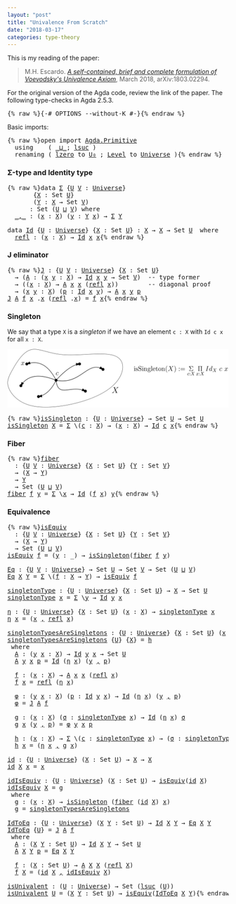 ```yaml
---
layout: "post"
title: "Univalence From Scratch"
date: "2018-03-17"
categories: type-theory
---
```


This is my reading of the paper:

> M.H. Escardo. [*A self-contained, brief and complete formulation of Voevodsky's
Univalence Axiom*](https://arxiv.org/abs/1803.02294), March 2018, arXiv:1803.02294.

For the original version of the Agda code, review the link of the paper.
The following type-checks in Agda 2.5.3.

<pre class="Agda">{% raw %}<a id="430" class="Symbol">{-#</a> <a id="434" class="Keyword">OPTIONS</a> <a id="442" class="Option">--without-K</a> <a id="454" class="Symbol">#-}</a>{% endraw %}</pre>

Basic imports:

<pre class="Agda">{% raw %}<a id="499" class="Keyword">open</a> <a id="504" class="Keyword">import</a> <a id="511" href="Agda.Primitive.html" class="Module">Agda.Primitive</a>
  <a id="528" class="Keyword">using</a>    <a id="537" class="Symbol">(</a> <a id="539" href="Agda.Primitive.html#_%E2%8A%94_" class="Primitive Operator">_⊔_</a><a id="542" class="Symbol">;</a> <a id="544" href="Agda.Primitive.html#lsuc" class="Primitive">lsuc</a> <a id="549" class="Symbol">)</a>
  <a id="553" class="Keyword">renaming</a> <a id="562" class="Symbol">(</a> <a id="564" href="Agda.Primitive.html#lzero" class="Primitive">lzero</a> <a id="570" class="Symbol">to</a> <a id="573" href="Agda.Primitive.html#lzero" class="Primitive">U₀</a> <a id="576" class="Symbol">;</a> <a id="578" href="Agda.Primitive.html#Level" class="Postulate">Level</a> <a id="584" class="Symbol">to</a> <a id="587" href="Agda.Primitive.html#Level" class="Postulate">Universe</a> <a id="596" class="Symbol">)</a>{% endraw %}</pre>

### Σ-type and Identity type

<pre class="Agda">{% raw %}<a id="653" class="Keyword">data</a> <a id="Σ" href="{% endraw %}{% link _posts/2018-03-17-univalence-from-scratch.md %}{% raw %}#%CE%A3" class="Datatype">Σ</a> <a id="660" class="Symbol">{</a><a id="661" href="{% endraw %}{% link _posts/2018-03-17-univalence-from-scratch.md %}{% raw %}#661" class="Bound">U</a> <a id="663" href="{% endraw %}{% link _posts/2018-03-17-univalence-from-scratch.md %}{% raw %}#663" class="Bound">V</a> <a id="665" class="Symbol">:</a> <a id="667" href="Agda.Primitive.html#Universe" class="Postulate">Universe</a><a id="675" class="Symbol">}</a>
       <a id="684" class="Symbol">{</a><a id="685" href="{% endraw %}{% link _posts/2018-03-17-univalence-from-scratch.md %}{% raw %}#685" class="Bound">X</a> <a id="687" class="Symbol">:</a> <a id="689" class="PrimitiveType">Set</a> <a id="693" href="{% endraw %}{% link _posts/2018-03-17-univalence-from-scratch.md %}{% raw %}#661" class="Bound">U</a><a id="694" class="Symbol">}</a>
       <a id="703" class="Symbol">(</a><a id="704" href="{% endraw %}{% link _posts/2018-03-17-univalence-from-scratch.md %}{% raw %}#704" class="Bound">Y</a> <a id="706" class="Symbol">:</a> <a id="708" href="{% endraw %}{% link _posts/2018-03-17-univalence-from-scratch.md %}{% raw %}#685" class="Bound">X</a> <a id="710" class="Symbol">→</a> <a id="712" class="PrimitiveType">Set</a> <a id="716" href="{% endraw %}{% link _posts/2018-03-17-univalence-from-scratch.md %}{% raw %}#663" class="Bound">V</a><a id="717" class="Symbol">)</a>
      <a id="725" class="Symbol">:</a> <a id="727" class="PrimitiveType">Set</a> <a id="731" class="Symbol">(</a><a id="732" href="{% endraw %}{% link _posts/2018-03-17-univalence-from-scratch.md %}{% raw %}#661" class="Bound">U</a> <a id="734" href="Agda.Primitive.html#_%E2%8A%94_" class="Primitive Operator">⊔</a> <a id="736" href="{% endraw %}{% link _posts/2018-03-17-univalence-from-scratch.md %}{% raw %}#663" class="Bound">V</a><a id="737" class="Symbol">)</a> <a id="739" class="Keyword">where</a>
  <a id="Σ._,_" href="{% endraw %}{% link _posts/2018-03-17-univalence-from-scratch.md %}{% raw %}#%CE%A3._%2C_" class="InductiveConstructor Operator">_,_</a> <a id="751" class="Symbol">:</a> <a id="753" class="Symbol">(</a><a id="754" href="{% endraw %}{% link _posts/2018-03-17-univalence-from-scratch.md %}{% raw %}#754" class="Bound">x</a> <a id="756" class="Symbol">:</a> <a id="758" href="{% endraw %}{% link _posts/2018-03-17-univalence-from-scratch.md %}{% raw %}#685" class="Bound">X</a><a id="759" class="Symbol">)</a> <a id="761" class="Symbol">(</a><a id="762" href="{% endraw %}{% link _posts/2018-03-17-univalence-from-scratch.md %}{% raw %}#762" class="Bound">y</a> <a id="764" class="Symbol">:</a> <a id="766" href="{% endraw %}{% link _posts/2018-03-17-univalence-from-scratch.md %}{% raw %}#704" class="Bound">Y</a> <a id="768" href="{% endraw %}{% link _posts/2018-03-17-univalence-from-scratch.md %}{% raw %}#754" class="Bound">x</a><a id="769" class="Symbol">)</a> <a id="771" class="Symbol">→</a> <a id="773" href="{% endraw %}{% link _posts/2018-03-17-univalence-from-scratch.md %}{% raw %}#%CE%A3" class="Datatype">Σ</a> <a id="775" href="{% endraw %}{% link _posts/2018-03-17-univalence-from-scratch.md %}{% raw %}#704" class="Bound">Y</a>

<a id="778" class="Keyword">data</a> <a id="Id" href="{% endraw %}{% link _posts/2018-03-17-univalence-from-scratch.md %}{% raw %}#Id" class="Datatype">Id</a> <a id="786" class="Symbol">{</a><a id="787" href="{% endraw %}{% link _posts/2018-03-17-univalence-from-scratch.md %}{% raw %}#787" class="Bound">U</a> <a id="789" class="Symbol">:</a> <a id="791" href="Agda.Primitive.html#Universe" class="Postulate">Universe</a><a id="799" class="Symbol">}</a> <a id="801" class="Symbol">{</a><a id="802" href="{% endraw %}{% link _posts/2018-03-17-univalence-from-scratch.md %}{% raw %}#802" class="Bound">X</a> <a id="804" class="Symbol">:</a> <a id="806" class="PrimitiveType">Set</a> <a id="810" href="{% endraw %}{% link _posts/2018-03-17-univalence-from-scratch.md %}{% raw %}#787" class="Bound">U</a><a id="811" class="Symbol">}</a> <a id="813" class="Symbol">:</a> <a id="815" href="{% endraw %}{% link _posts/2018-03-17-univalence-from-scratch.md %}{% raw %}#802" class="Bound">X</a> <a id="817" class="Symbol">→</a> <a id="819" href="{% endraw %}{% link _posts/2018-03-17-univalence-from-scratch.md %}{% raw %}#802" class="Bound">X</a> <a id="821" class="Symbol">→</a> <a id="823" class="PrimitiveType">Set</a> <a id="827" href="{% endraw %}{% link _posts/2018-03-17-univalence-from-scratch.md %}{% raw %}#787" class="Bound">U</a>  <a id="830" class="Keyword">where</a>
  <a id="Id.refl" href="{% endraw %}{% link _posts/2018-03-17-univalence-from-scratch.md %}{% raw %}#Id.refl" class="InductiveConstructor">refl</a> <a id="843" class="Symbol">:</a> <a id="845" class="Symbol">(</a><a id="846" href="{% endraw %}{% link _posts/2018-03-17-univalence-from-scratch.md %}{% raw %}#846" class="Bound">x</a> <a id="848" class="Symbol">:</a> <a id="850" href="{% endraw %}{% link _posts/2018-03-17-univalence-from-scratch.md %}{% raw %}#802" class="Bound">X</a><a id="851" class="Symbol">)</a> <a id="853" class="Symbol">→</a> <a id="855" href="{% endraw %}{% link _posts/2018-03-17-univalence-from-scratch.md %}{% raw %}#Id" class="Datatype">Id</a> <a id="858" href="{% endraw %}{% link _posts/2018-03-17-univalence-from-scratch.md %}{% raw %}#846" class="Bound">x</a> <a id="860" href="{% endraw %}{% link _posts/2018-03-17-univalence-from-scratch.md %}{% raw %}#846" class="Bound">x</a>{% endraw %}</pre>

### J eliminator

<pre class="Agda">{% raw %}<a id="J" href="{% endraw %}{% link _posts/2018-03-17-univalence-from-scratch.md %}{% raw %}#J" class="Function">J</a> <a id="907" class="Symbol">:</a> <a id="909" class="Symbol">{</a><a id="910" href="{% endraw %}{% link _posts/2018-03-17-univalence-from-scratch.md %}{% raw %}#910" class="Bound">U</a> <a id="912" href="{% endraw %}{% link _posts/2018-03-17-univalence-from-scratch.md %}{% raw %}#912" class="Bound">V</a> <a id="914" class="Symbol">:</a> <a id="916" href="Agda.Primitive.html#Universe" class="Postulate">Universe</a><a id="924" class="Symbol">}</a> <a id="926" class="Symbol">{</a><a id="927" href="{% endraw %}{% link _posts/2018-03-17-univalence-from-scratch.md %}{% raw %}#927" class="Bound">X</a> <a id="929" class="Symbol">:</a> <a id="931" class="PrimitiveType">Set</a> <a id="935" href="{% endraw %}{% link _posts/2018-03-17-univalence-from-scratch.md %}{% raw %}#910" class="Bound">U</a><a id="936" class="Symbol">}</a>
  <a id="940" class="Symbol">→</a> <a id="942" class="Symbol">(</a><a id="943" href="{% endraw %}{% link _posts/2018-03-17-univalence-from-scratch.md %}{% raw %}#943" class="Bound">A</a> <a id="945" class="Symbol">:</a> <a id="947" class="Symbol">(</a><a id="948" href="{% endraw %}{% link _posts/2018-03-17-univalence-from-scratch.md %}{% raw %}#948" class="Bound">x</a> <a id="950" href="{% endraw %}{% link _posts/2018-03-17-univalence-from-scratch.md %}{% raw %}#950" class="Bound">y</a> <a id="952" class="Symbol">:</a> <a id="954" href="{% endraw %}{% link _posts/2018-03-17-univalence-from-scratch.md %}{% raw %}#927" class="Bound">X</a><a id="955" class="Symbol">)</a> <a id="957" class="Symbol">→</a> <a id="959" href="{% endraw %}{% link _posts/2018-03-17-univalence-from-scratch.md %}{% raw %}#Id" class="Datatype">Id</a> <a id="962" href="{% endraw %}{% link _posts/2018-03-17-univalence-from-scratch.md %}{% raw %}#948" class="Bound">x</a> <a id="964" href="{% endraw %}{% link _posts/2018-03-17-univalence-from-scratch.md %}{% raw %}#950" class="Bound">y</a> <a id="966" class="Symbol">→</a> <a id="968" class="PrimitiveType">Set</a> <a id="972" href="{% endraw %}{% link _posts/2018-03-17-univalence-from-scratch.md %}{% raw %}#912" class="Bound">V</a><a id="973" class="Symbol">)</a>  <a id="976" class="Comment">-- type former</a>
  <a id="993" class="Symbol">→</a> <a id="995" class="Symbol">((</a><a id="997" href="{% endraw %}{% link _posts/2018-03-17-univalence-from-scratch.md %}{% raw %}#997" class="Bound">x</a> <a id="999" class="Symbol">:</a> <a id="1001" href="{% endraw %}{% link _posts/2018-03-17-univalence-from-scratch.md %}{% raw %}#927" class="Bound">X</a><a id="1002" class="Symbol">)</a> <a id="1004" class="Symbol">→</a> <a id="1006" href="{% endraw %}{% link _posts/2018-03-17-univalence-from-scratch.md %}{% raw %}#943" class="Bound">A</a> <a id="1008" href="{% endraw %}{% link _posts/2018-03-17-univalence-from-scratch.md %}{% raw %}#997" class="Bound">x</a> <a id="1010" href="{% endraw %}{% link _posts/2018-03-17-univalence-from-scratch.md %}{% raw %}#997" class="Bound">x</a> <a id="1012" class="Symbol">(</a><a id="1013" href="{% endraw %}{% link _posts/2018-03-17-univalence-from-scratch.md %}{% raw %}#Id.refl" class="InductiveConstructor">refl</a> <a id="1018" href="{% endraw %}{% link _posts/2018-03-17-univalence-from-scratch.md %}{% raw %}#997" class="Bound">x</a><a id="1019" class="Symbol">))</a>        <a id="1029" class="Comment">-- diagonal proof</a>
  <a id="1049" class="Symbol">→</a> <a id="1051" class="Symbol">(</a><a id="1052" href="{% endraw %}{% link _posts/2018-03-17-univalence-from-scratch.md %}{% raw %}#1052" class="Bound">x</a> <a id="1054" href="{% endraw %}{% link _posts/2018-03-17-univalence-from-scratch.md %}{% raw %}#1054" class="Bound">y</a> <a id="1056" class="Symbol">:</a> <a id="1058" href="{% endraw %}{% link _posts/2018-03-17-univalence-from-scratch.md %}{% raw %}#927" class="Bound">X</a><a id="1059" class="Symbol">)</a> <a id="1061" class="Symbol">(</a><a id="1062" href="{% endraw %}{% link _posts/2018-03-17-univalence-from-scratch.md %}{% raw %}#1062" class="Bound">p</a> <a id="1064" class="Symbol">:</a> <a id="1066" href="{% endraw %}{% link _posts/2018-03-17-univalence-from-scratch.md %}{% raw %}#Id" class="Datatype">Id</a> <a id="1069" href="{% endraw %}{% link _posts/2018-03-17-univalence-from-scratch.md %}{% raw %}#1052" class="Bound">x</a> <a id="1071" href="{% endraw %}{% link _posts/2018-03-17-univalence-from-scratch.md %}{% raw %}#1054" class="Bound">y</a><a id="1072" class="Symbol">)</a> <a id="1074" class="Symbol">→</a> <a id="1076" href="{% endraw %}{% link _posts/2018-03-17-univalence-from-scratch.md %}{% raw %}#943" class="Bound">A</a> <a id="1078" href="{% endraw %}{% link _posts/2018-03-17-univalence-from-scratch.md %}{% raw %}#1052" class="Bound">x</a> <a id="1080" href="{% endraw %}{% link _posts/2018-03-17-univalence-from-scratch.md %}{% raw %}#1054" class="Bound">y</a> <a id="1082" href="{% endraw %}{% link _posts/2018-03-17-univalence-from-scratch.md %}{% raw %}#1062" class="Bound">p</a>
<a id="1084" href="{% endraw %}{% link _posts/2018-03-17-univalence-from-scratch.md %}{% raw %}#J" class="Function">J</a> <a id="1086" href="{% endraw %}{% link _posts/2018-03-17-univalence-from-scratch.md %}{% raw %}#1086" class="Bound">A</a> <a id="1088" href="{% endraw %}{% link _posts/2018-03-17-univalence-from-scratch.md %}{% raw %}#1088" class="Bound">f</a> <a id="1090" href="{% endraw %}{% link _posts/2018-03-17-univalence-from-scratch.md %}{% raw %}#1090" class="Bound">x</a> <a id="1092" class="DottedPattern Symbol">.</a><a id="1093" href="{% endraw %}{% link _posts/2018-03-17-univalence-from-scratch.md %}{% raw %}#1090" class="DottedPattern Bound">x</a> <a id="1095" class="Symbol">(</a><a id="1096" href="{% endraw %}{% link _posts/2018-03-17-univalence-from-scratch.md %}{% raw %}#Id.refl" class="InductiveConstructor">refl</a> <a id="1101" class="DottedPattern Symbol">.</a><a id="1102" href="{% endraw %}{% link _posts/2018-03-17-univalence-from-scratch.md %}{% raw %}#1090" class="DottedPattern Bound">x</a><a id="1103" class="Symbol">)</a> <a id="1105" class="Symbol">=</a> <a id="1107" href="{% endraw %}{% link _posts/2018-03-17-univalence-from-scratch.md %}{% raw %}#1088" class="Bound">f</a> <a id="1109" href="{% endraw %}{% link _posts/2018-03-17-univalence-from-scratch.md %}{% raw %}#1090" class="Bound">x</a>{% endraw %}</pre>

### Singleton

We say that a type `X` is a *singleton* if we have
an element `c : X` with `Id c x` for all `x : X`.

![path](/assets/images/issinglenton.png)

<pre class="Agda">{% raw %}<a id="isSingleton" href="{% endraw %}{% link _posts/2018-03-17-univalence-from-scratch.md %}{% raw %}#isSingleton" class="Function">isSingleton</a> <a id="1307" class="Symbol">:</a> <a id="1309" class="Symbol">{</a><a id="1310" href="{% endraw %}{% link _posts/2018-03-17-univalence-from-scratch.md %}{% raw %}#1310" class="Bound">U</a> <a id="1312" class="Symbol">:</a> <a id="1314" href="Agda.Primitive.html#Universe" class="Postulate">Universe</a><a id="1322" class="Symbol">}</a> <a id="1324" class="Symbol">→</a> <a id="1326" class="PrimitiveType">Set</a> <a id="1330" href="{% endraw %}{% link _posts/2018-03-17-univalence-from-scratch.md %}{% raw %}#1310" class="Bound">U</a> <a id="1332" class="Symbol">→</a> <a id="1334" class="PrimitiveType">Set</a> <a id="1338" href="{% endraw %}{% link _posts/2018-03-17-univalence-from-scratch.md %}{% raw %}#1310" class="Bound">U</a>
<a id="1340" href="{% endraw %}{% link _posts/2018-03-17-univalence-from-scratch.md %}{% raw %}#isSingleton" class="Function">isSingleton</a> <a id="1352" href="{% endraw %}{% link _posts/2018-03-17-univalence-from-scratch.md %}{% raw %}#1352" class="Bound">X</a> <a id="1354" class="Symbol">=</a> <a id="1356" href="{% endraw %}{% link _posts/2018-03-17-univalence-from-scratch.md %}{% raw %}#%CE%A3" class="Datatype">Σ</a> <a id="1358" class="Symbol">\(</a><a id="1360" href="{% endraw %}{% link _posts/2018-03-17-univalence-from-scratch.md %}{% raw %}#1360" class="Bound">c</a> <a id="1362" class="Symbol">:</a> <a id="1364" href="{% endraw %}{% link _posts/2018-03-17-univalence-from-scratch.md %}{% raw %}#1352" class="Bound">X</a><a id="1365" class="Symbol">)</a> <a id="1367" class="Symbol">→</a> <a id="1369" class="Symbol">(</a><a id="1370" href="{% endraw %}{% link _posts/2018-03-17-univalence-from-scratch.md %}{% raw %}#1370" class="Bound">x</a> <a id="1372" class="Symbol">:</a> <a id="1374" href="{% endraw %}{% link _posts/2018-03-17-univalence-from-scratch.md %}{% raw %}#1352" class="Bound">X</a><a id="1375" class="Symbol">)</a> <a id="1377" class="Symbol">→</a> <a id="1379" href="{% endraw %}{% link _posts/2018-03-17-univalence-from-scratch.md %}{% raw %}#Id" class="Datatype">Id</a> <a id="1382" href="{% endraw %}{% link _posts/2018-03-17-univalence-from-scratch.md %}{% raw %}#1360" class="Bound">c</a> <a id="1384" href="{% endraw %}{% link _posts/2018-03-17-univalence-from-scratch.md %}{% raw %}#1370" class="Bound">x</a>{% endraw %}</pre>

### Fiber

<pre class="Agda">{% raw %}<a id="fiber" href="{% endraw %}{% link _posts/2018-03-17-univalence-from-scratch.md %}{% raw %}#fiber" class="Function">fiber</a>
  <a id="1430" class="Symbol">:</a> <a id="1432" class="Symbol">{</a><a id="1433" href="{% endraw %}{% link _posts/2018-03-17-univalence-from-scratch.md %}{% raw %}#1433" class="Bound">U</a> <a id="1435" href="{% endraw %}{% link _posts/2018-03-17-univalence-from-scratch.md %}{% raw %}#1435" class="Bound">V</a> <a id="1437" class="Symbol">:</a> <a id="1439" href="Agda.Primitive.html#Universe" class="Postulate">Universe</a><a id="1447" class="Symbol">}</a> <a id="1449" class="Symbol">{</a><a id="1450" href="{% endraw %}{% link _posts/2018-03-17-univalence-from-scratch.md %}{% raw %}#1450" class="Bound">X</a> <a id="1452" class="Symbol">:</a> <a id="1454" class="PrimitiveType">Set</a> <a id="1458" href="{% endraw %}{% link _posts/2018-03-17-univalence-from-scratch.md %}{% raw %}#1433" class="Bound">U</a><a id="1459" class="Symbol">}</a> <a id="1461" class="Symbol">{</a><a id="1462" href="{% endraw %}{% link _posts/2018-03-17-univalence-from-scratch.md %}{% raw %}#1462" class="Bound">Y</a> <a id="1464" class="Symbol">:</a> <a id="1466" class="PrimitiveType">Set</a> <a id="1470" href="{% endraw %}{% link _posts/2018-03-17-univalence-from-scratch.md %}{% raw %}#1435" class="Bound">V</a><a id="1471" class="Symbol">}</a>
  <a id="1475" class="Symbol">→</a> <a id="1477" class="Symbol">(</a><a id="1478" href="{% endraw %}{% link _posts/2018-03-17-univalence-from-scratch.md %}{% raw %}#1450" class="Bound">X</a> <a id="1480" class="Symbol">→</a> <a id="1482" href="{% endraw %}{% link _posts/2018-03-17-univalence-from-scratch.md %}{% raw %}#1462" class="Bound">Y</a><a id="1483" class="Symbol">)</a>
  <a id="1487" class="Symbol">→</a> <a id="1489" href="{% endraw %}{% link _posts/2018-03-17-univalence-from-scratch.md %}{% raw %}#1462" class="Bound">Y</a>
  <a id="1493" class="Symbol">→</a> <a id="1495" class="PrimitiveType">Set</a> <a id="1499" class="Symbol">(</a><a id="1500" href="{% endraw %}{% link _posts/2018-03-17-univalence-from-scratch.md %}{% raw %}#1433" class="Bound">U</a> <a id="1502" href="Agda.Primitive.html#_%E2%8A%94_" class="Primitive Operator">⊔</a> <a id="1504" href="{% endraw %}{% link _posts/2018-03-17-univalence-from-scratch.md %}{% raw %}#1435" class="Bound">V</a><a id="1505" class="Symbol">)</a>
<a id="1507" href="{% endraw %}{% link _posts/2018-03-17-univalence-from-scratch.md %}{% raw %}#fiber" class="Function">fiber</a> <a id="1513" href="{% endraw %}{% link _posts/2018-03-17-univalence-from-scratch.md %}{% raw %}#1513" class="Bound">f</a> <a id="1515" href="{% endraw %}{% link _posts/2018-03-17-univalence-from-scratch.md %}{% raw %}#1515" class="Bound">y</a> <a id="1517" class="Symbol">=</a> <a id="1519" href="{% endraw %}{% link _posts/2018-03-17-univalence-from-scratch.md %}{% raw %}#%CE%A3" class="Datatype">Σ</a> <a id="1521" class="Symbol">\</a><a id="1522" href="{% endraw %}{% link _posts/2018-03-17-univalence-from-scratch.md %}{% raw %}#1522" class="Bound">x</a> <a id="1524" class="Symbol">→</a> <a id="1526" href="{% endraw %}{% link _posts/2018-03-17-univalence-from-scratch.md %}{% raw %}#Id" class="Datatype">Id</a> <a id="1529" class="Symbol">(</a><a id="1530" href="{% endraw %}{% link _posts/2018-03-17-univalence-from-scratch.md %}{% raw %}#1513" class="Bound">f</a> <a id="1532" href="{% endraw %}{% link _posts/2018-03-17-univalence-from-scratch.md %}{% raw %}#1522" class="Bound">x</a><a id="1533" class="Symbol">)</a> <a id="1535" href="{% endraw %}{% link _posts/2018-03-17-univalence-from-scratch.md %}{% raw %}#1515" class="Bound">y</a>{% endraw %}</pre>

### Equivalence

<pre class="Agda">{% raw %}<a id="isEquiv" href="{% endraw %}{% link _posts/2018-03-17-univalence-from-scratch.md %}{% raw %}#isEquiv" class="Function">isEquiv</a>
  <a id="1589" class="Symbol">:</a> <a id="1591" class="Symbol">{</a><a id="1592" href="{% endraw %}{% link _posts/2018-03-17-univalence-from-scratch.md %}{% raw %}#1592" class="Bound">U</a> <a id="1594" href="{% endraw %}{% link _posts/2018-03-17-univalence-from-scratch.md %}{% raw %}#1594" class="Bound">V</a> <a id="1596" class="Symbol">:</a> <a id="1598" href="Agda.Primitive.html#Universe" class="Postulate">Universe</a><a id="1606" class="Symbol">}</a> <a id="1608" class="Symbol">{</a><a id="1609" href="{% endraw %}{% link _posts/2018-03-17-univalence-from-scratch.md %}{% raw %}#1609" class="Bound">X</a> <a id="1611" class="Symbol">:</a> <a id="1613" class="PrimitiveType">Set</a> <a id="1617" href="{% endraw %}{% link _posts/2018-03-17-univalence-from-scratch.md %}{% raw %}#1592" class="Bound">U</a><a id="1618" class="Symbol">}</a> <a id="1620" class="Symbol">{</a><a id="1621" href="{% endraw %}{% link _posts/2018-03-17-univalence-from-scratch.md %}{% raw %}#1621" class="Bound">Y</a> <a id="1623" class="Symbol">:</a> <a id="1625" class="PrimitiveType">Set</a> <a id="1629" href="{% endraw %}{% link _posts/2018-03-17-univalence-from-scratch.md %}{% raw %}#1594" class="Bound">V</a><a id="1630" class="Symbol">}</a>
  <a id="1634" class="Symbol">→</a> <a id="1636" class="Symbol">(</a><a id="1637" href="{% endraw %}{% link _posts/2018-03-17-univalence-from-scratch.md %}{% raw %}#1609" class="Bound">X</a> <a id="1639" class="Symbol">→</a> <a id="1641" href="{% endraw %}{% link _posts/2018-03-17-univalence-from-scratch.md %}{% raw %}#1621" class="Bound">Y</a><a id="1642" class="Symbol">)</a>
  <a id="1646" class="Symbol">→</a> <a id="1648" class="PrimitiveType">Set</a> <a id="1652" class="Symbol">(</a><a id="1653" href="{% endraw %}{% link _posts/2018-03-17-univalence-from-scratch.md %}{% raw %}#1592" class="Bound">U</a> <a id="1655" href="Agda.Primitive.html#_%E2%8A%94_" class="Primitive Operator">⊔</a> <a id="1657" href="{% endraw %}{% link _posts/2018-03-17-univalence-from-scratch.md %}{% raw %}#1594" class="Bound">V</a><a id="1658" class="Symbol">)</a>
<a id="1660" href="{% endraw %}{% link _posts/2018-03-17-univalence-from-scratch.md %}{% raw %}#isEquiv" class="Function">isEquiv</a> <a id="1668" href="{% endraw %}{% link _posts/2018-03-17-univalence-from-scratch.md %}{% raw %}#1668" class="Bound">f</a> <a id="1670" class="Symbol">=</a> <a id="1672" class="Symbol">(</a><a id="1673" href="{% endraw %}{% link _posts/2018-03-17-univalence-from-scratch.md %}{% raw %}#1673" class="Bound">y</a> <a id="1675" class="Symbol">:</a> <a id="1677" class="Symbol">_)</a> <a id="1680" class="Symbol">→</a> <a id="1682" href="{% endraw %}{% link _posts/2018-03-17-univalence-from-scratch.md %}{% raw %}#isSingleton" class="Function">isSingleton</a><a id="1693" class="Symbol">(</a><a id="1694" href="{% endraw %}{% link _posts/2018-03-17-univalence-from-scratch.md %}{% raw %}#fiber" class="Function">fiber</a> <a id="1700" href="{% endraw %}{% link _posts/2018-03-17-univalence-from-scratch.md %}{% raw %}#1668" class="Bound">f</a> <a id="1702" href="{% endraw %}{% link _posts/2018-03-17-univalence-from-scratch.md %}{% raw %}#1673" class="Bound">y</a><a id="1703" class="Symbol">)</a>

<a id="Eq" href="{% endraw %}{% link _posts/2018-03-17-univalence-from-scratch.md %}{% raw %}#Eq" class="Function">Eq</a> <a id="1709" class="Symbol">:</a> <a id="1711" class="Symbol">{</a><a id="1712" href="{% endraw %}{% link _posts/2018-03-17-univalence-from-scratch.md %}{% raw %}#1712" class="Bound">U</a> <a id="1714" href="{% endraw %}{% link _posts/2018-03-17-univalence-from-scratch.md %}{% raw %}#1714" class="Bound">V</a> <a id="1716" class="Symbol">:</a> <a id="1718" href="Agda.Primitive.html#Universe" class="Postulate">Universe</a><a id="1726" class="Symbol">}</a> <a id="1728" class="Symbol">→</a> <a id="1730" class="PrimitiveType">Set</a> <a id="1734" href="{% endraw %}{% link _posts/2018-03-17-univalence-from-scratch.md %}{% raw %}#1712" class="Bound">U</a> <a id="1736" class="Symbol">→</a> <a id="1738" class="PrimitiveType">Set</a> <a id="1742" href="{% endraw %}{% link _posts/2018-03-17-univalence-from-scratch.md %}{% raw %}#1714" class="Bound">V</a> <a id="1744" class="Symbol">→</a> <a id="1746" class="PrimitiveType">Set</a> <a id="1750" class="Symbol">(</a><a id="1751" href="{% endraw %}{% link _posts/2018-03-17-univalence-from-scratch.md %}{% raw %}#1712" class="Bound">U</a> <a id="1753" href="Agda.Primitive.html#_%E2%8A%94_" class="Primitive Operator">⊔</a> <a id="1755" href="{% endraw %}{% link _posts/2018-03-17-univalence-from-scratch.md %}{% raw %}#1714" class="Bound">V</a><a id="1756" class="Symbol">)</a>
<a id="1758" href="{% endraw %}{% link _posts/2018-03-17-univalence-from-scratch.md %}{% raw %}#Eq" class="Function">Eq</a> <a id="1761" href="{% endraw %}{% link _posts/2018-03-17-univalence-from-scratch.md %}{% raw %}#1761" class="Bound">X</a> <a id="1763" href="{% endraw %}{% link _posts/2018-03-17-univalence-from-scratch.md %}{% raw %}#1763" class="Bound">Y</a> <a id="1765" class="Symbol">=</a> <a id="1767" href="{% endraw %}{% link _posts/2018-03-17-univalence-from-scratch.md %}{% raw %}#%CE%A3" class="Datatype">Σ</a> <a id="1769" class="Symbol">\(</a><a id="1771" href="{% endraw %}{% link _posts/2018-03-17-univalence-from-scratch.md %}{% raw %}#1771" class="Bound">f</a> <a id="1773" class="Symbol">:</a> <a id="1775" href="{% endraw %}{% link _posts/2018-03-17-univalence-from-scratch.md %}{% raw %}#1761" class="Bound">X</a> <a id="1777" class="Symbol">→</a> <a id="1779" href="{% endraw %}{% link _posts/2018-03-17-univalence-from-scratch.md %}{% raw %}#1763" class="Bound">Y</a><a id="1780" class="Symbol">)</a> <a id="1782" class="Symbol">→</a> <a id="1784" href="{% endraw %}{% link _posts/2018-03-17-univalence-from-scratch.md %}{% raw %}#isEquiv" class="Function">isEquiv</a> <a id="1792" href="{% endraw %}{% link _posts/2018-03-17-univalence-from-scratch.md %}{% raw %}#1771" class="Bound">f</a>

<a id="singletonType" href="{% endraw %}{% link _posts/2018-03-17-univalence-from-scratch.md %}{% raw %}#singletonType" class="Function">singletonType</a> <a id="1809" class="Symbol">:</a> <a id="1811" class="Symbol">{</a><a id="1812" href="{% endraw %}{% link _posts/2018-03-17-univalence-from-scratch.md %}{% raw %}#1812" class="Bound">U</a> <a id="1814" class="Symbol">:</a> <a id="1816" href="Agda.Primitive.html#Universe" class="Postulate">Universe</a><a id="1824" class="Symbol">}</a> <a id="1826" class="Symbol">{</a><a id="1827" href="{% endraw %}{% link _posts/2018-03-17-univalence-from-scratch.md %}{% raw %}#1827" class="Bound">X</a> <a id="1829" class="Symbol">:</a> <a id="1831" class="PrimitiveType">Set</a> <a id="1835" href="{% endraw %}{% link _posts/2018-03-17-univalence-from-scratch.md %}{% raw %}#1812" class="Bound">U</a><a id="1836" class="Symbol">}</a> <a id="1838" class="Symbol">→</a> <a id="1840" href="{% endraw %}{% link _posts/2018-03-17-univalence-from-scratch.md %}{% raw %}#1827" class="Bound">X</a> <a id="1842" class="Symbol">→</a> <a id="1844" class="PrimitiveType">Set</a> <a id="1848" href="{% endraw %}{% link _posts/2018-03-17-univalence-from-scratch.md %}{% raw %}#1812" class="Bound">U</a>
<a id="1850" href="{% endraw %}{% link _posts/2018-03-17-univalence-from-scratch.md %}{% raw %}#singletonType" class="Function">singletonType</a> <a id="1864" href="{% endraw %}{% link _posts/2018-03-17-univalence-from-scratch.md %}{% raw %}#1864" class="Bound">x</a> <a id="1866" class="Symbol">=</a> <a id="1868" href="{% endraw %}{% link _posts/2018-03-17-univalence-from-scratch.md %}{% raw %}#%CE%A3" class="Datatype">Σ</a> <a id="1870" class="Symbol">\</a><a id="1871" href="{% endraw %}{% link _posts/2018-03-17-univalence-from-scratch.md %}{% raw %}#1871" class="Bound">y</a> <a id="1873" class="Symbol">→</a> <a id="1875" href="{% endraw %}{% link _posts/2018-03-17-univalence-from-scratch.md %}{% raw %}#Id" class="Datatype">Id</a> <a id="1878" href="{% endraw %}{% link _posts/2018-03-17-univalence-from-scratch.md %}{% raw %}#1871" class="Bound">y</a> <a id="1880" href="{% endraw %}{% link _posts/2018-03-17-univalence-from-scratch.md %}{% raw %}#1864" class="Bound">x</a>

<a id="η" href="{% endraw %}{% link _posts/2018-03-17-univalence-from-scratch.md %}{% raw %}#%CE%B7" class="Function">η</a> <a id="1885" class="Symbol">:</a> <a id="1887" class="Symbol">{</a><a id="1888" href="{% endraw %}{% link _posts/2018-03-17-univalence-from-scratch.md %}{% raw %}#1888" class="Bound">U</a> <a id="1890" class="Symbol">:</a> <a id="1892" href="Agda.Primitive.html#Universe" class="Postulate">Universe</a><a id="1900" class="Symbol">}</a> <a id="1902" class="Symbol">{</a><a id="1903" href="{% endraw %}{% link _posts/2018-03-17-univalence-from-scratch.md %}{% raw %}#1903" class="Bound">X</a> <a id="1905" class="Symbol">:</a> <a id="1907" class="PrimitiveType">Set</a> <a id="1911" href="{% endraw %}{% link _posts/2018-03-17-univalence-from-scratch.md %}{% raw %}#1888" class="Bound">U</a><a id="1912" class="Symbol">}</a> <a id="1914" class="Symbol">(</a><a id="1915" href="{% endraw %}{% link _posts/2018-03-17-univalence-from-scratch.md %}{% raw %}#1915" class="Bound">x</a> <a id="1917" class="Symbol">:</a> <a id="1919" href="{% endraw %}{% link _posts/2018-03-17-univalence-from-scratch.md %}{% raw %}#1903" class="Bound">X</a><a id="1920" class="Symbol">)</a> <a id="1922" class="Symbol">→</a> <a id="1924" href="{% endraw %}{% link _posts/2018-03-17-univalence-from-scratch.md %}{% raw %}#singletonType" class="Function">singletonType</a> <a id="1938" href="{% endraw %}{% link _posts/2018-03-17-univalence-from-scratch.md %}{% raw %}#1915" class="Bound">x</a>
<a id="1940" href="{% endraw %}{% link _posts/2018-03-17-univalence-from-scratch.md %}{% raw %}#%CE%B7" class="Function">η</a> <a id="1942" href="{% endraw %}{% link _posts/2018-03-17-univalence-from-scratch.md %}{% raw %}#1942" class="Bound">x</a> <a id="1944" class="Symbol">=</a> <a id="1946" class="Symbol">(</a><a id="1947" href="{% endraw %}{% link _posts/2018-03-17-univalence-from-scratch.md %}{% raw %}#1942" class="Bound">x</a> <a id="1949" href="{% endraw %}{% link _posts/2018-03-17-univalence-from-scratch.md %}{% raw %}#%CE%A3._%2C_" class="InductiveConstructor Operator">,</a> <a id="1951" href="{% endraw %}{% link _posts/2018-03-17-univalence-from-scratch.md %}{% raw %}#Id.refl" class="InductiveConstructor">refl</a> <a id="1956" href="{% endraw %}{% link _posts/2018-03-17-univalence-from-scratch.md %}{% raw %}#1942" class="Bound">x</a><a id="1957" class="Symbol">)</a>

<a id="singletonTypesAreSingletons" href="{% endraw %}{% link _posts/2018-03-17-univalence-from-scratch.md %}{% raw %}#singletonTypesAreSingletons" class="Function">singletonTypesAreSingletons</a> <a id="1988" class="Symbol">:</a> <a id="1990" class="Symbol">{</a><a id="1991" href="{% endraw %}{% link _posts/2018-03-17-univalence-from-scratch.md %}{% raw %}#1991" class="Bound">U</a> <a id="1993" class="Symbol">:</a> <a id="1995" href="Agda.Primitive.html#Universe" class="Postulate">Universe</a><a id="2003" class="Symbol">}</a> <a id="2005" class="Symbol">{</a><a id="2006" href="{% endraw %}{% link _posts/2018-03-17-univalence-from-scratch.md %}{% raw %}#2006" class="Bound">X</a> <a id="2008" class="Symbol">:</a> <a id="2010" class="PrimitiveType">Set</a> <a id="2014" href="{% endraw %}{% link _posts/2018-03-17-univalence-from-scratch.md %}{% raw %}#1991" class="Bound">U</a><a id="2015" class="Symbol">}</a> <a id="2017" class="Symbol">(</a><a id="2018" href="{% endraw %}{% link _posts/2018-03-17-univalence-from-scratch.md %}{% raw %}#2018" class="Bound">x</a> <a id="2020" class="Symbol">:</a> <a id="2022" href="{% endraw %}{% link _posts/2018-03-17-univalence-from-scratch.md %}{% raw %}#2006" class="Bound">X</a><a id="2023" class="Symbol">)</a> <a id="2025" class="Symbol">→</a> <a id="2027" href="{% endraw %}{% link _posts/2018-03-17-univalence-from-scratch.md %}{% raw %}#isSingleton" class="Function">isSingleton</a><a id="2038" class="Symbol">(</a><a id="2039" href="{% endraw %}{% link _posts/2018-03-17-univalence-from-scratch.md %}{% raw %}#singletonType" class="Function">singletonType</a> <a id="2053" href="{% endraw %}{% link _posts/2018-03-17-univalence-from-scratch.md %}{% raw %}#2018" class="Bound">x</a><a id="2054" class="Symbol">)</a>
<a id="2056" href="{% endraw %}{% link _posts/2018-03-17-univalence-from-scratch.md %}{% raw %}#singletonTypesAreSingletons" class="Function">singletonTypesAreSingletons</a> <a id="2084" class="Symbol">{</a><a id="2085" href="{% endraw %}{% link _posts/2018-03-17-univalence-from-scratch.md %}{% raw %}#2085" class="Bound">U</a><a id="2086" class="Symbol">}</a> <a id="2088" class="Symbol">{</a><a id="2089" href="{% endraw %}{% link _posts/2018-03-17-univalence-from-scratch.md %}{% raw %}#2089" class="Bound">X</a><a id="2090" class="Symbol">}</a> <a id="2092" class="Symbol">=</a> <a id="2094" href="{% endraw %}{% link _posts/2018-03-17-univalence-from-scratch.md %}{% raw %}#2354" class="Function">h</a>
 <a id="2097" class="Keyword">where</a>
  <a id="2105" href="{% endraw %}{% link _posts/2018-03-17-univalence-from-scratch.md %}{% raw %}#2105" class="Function">A</a> <a id="2107" class="Symbol">:</a> <a id="2109" class="Symbol">(</a><a id="2110" href="{% endraw %}{% link _posts/2018-03-17-univalence-from-scratch.md %}{% raw %}#2110" class="Bound">y</a> <a id="2112" href="{% endraw %}{% link _posts/2018-03-17-univalence-from-scratch.md %}{% raw %}#2112" class="Bound">x</a> <a id="2114" class="Symbol">:</a> <a id="2116" href="{% endraw %}{% link _posts/2018-03-17-univalence-from-scratch.md %}{% raw %}#2089" class="Bound">X</a><a id="2117" class="Symbol">)</a> <a id="2119" class="Symbol">→</a> <a id="2121" href="{% endraw %}{% link _posts/2018-03-17-univalence-from-scratch.md %}{% raw %}#Id" class="Datatype">Id</a> <a id="2124" href="{% endraw %}{% link _posts/2018-03-17-univalence-from-scratch.md %}{% raw %}#2110" class="Bound">y</a> <a id="2126" href="{% endraw %}{% link _posts/2018-03-17-univalence-from-scratch.md %}{% raw %}#2112" class="Bound">x</a> <a id="2128" class="Symbol">→</a> <a id="2130" class="PrimitiveType">Set</a> <a id="2134" href="{% endraw %}{% link _posts/2018-03-17-univalence-from-scratch.md %}{% raw %}#2085" class="Bound">U</a>
  <a id="2138" href="{% endraw %}{% link _posts/2018-03-17-univalence-from-scratch.md %}{% raw %}#2105" class="Function">A</a> <a id="2140" href="{% endraw %}{% link _posts/2018-03-17-univalence-from-scratch.md %}{% raw %}#2140" class="Bound">y</a> <a id="2142" href="{% endraw %}{% link _posts/2018-03-17-univalence-from-scratch.md %}{% raw %}#2142" class="Bound">x</a> <a id="2144" href="{% endraw %}{% link _posts/2018-03-17-univalence-from-scratch.md %}{% raw %}#2144" class="Bound">p</a> <a id="2146" class="Symbol">=</a> <a id="2148" href="{% endraw %}{% link _posts/2018-03-17-univalence-from-scratch.md %}{% raw %}#Id" class="Datatype">Id</a> <a id="2151" class="Symbol">(</a><a id="2152" href="{% endraw %}{% link _posts/2018-03-17-univalence-from-scratch.md %}{% raw %}#%CE%B7" class="Function">η</a> <a id="2154" href="{% endraw %}{% link _posts/2018-03-17-univalence-from-scratch.md %}{% raw %}#2142" class="Bound">x</a><a id="2155" class="Symbol">)</a> <a id="2157" class="Symbol">(</a><a id="2158" href="{% endraw %}{% link _posts/2018-03-17-univalence-from-scratch.md %}{% raw %}#2140" class="Bound">y</a> <a id="2160" href="{% endraw %}{% link _posts/2018-03-17-univalence-from-scratch.md %}{% raw %}#%CE%A3._%2C_" class="InductiveConstructor Operator">,</a> <a id="2162" href="{% endraw %}{% link _posts/2018-03-17-univalence-from-scratch.md %}{% raw %}#2144" class="Bound">p</a><a id="2163" class="Symbol">)</a>

  <a id="2168" href="{% endraw %}{% link _posts/2018-03-17-univalence-from-scratch.md %}{% raw %}#2168" class="Function">f</a> <a id="2170" class="Symbol">:</a> <a id="2172" class="Symbol">(</a><a id="2173" href="{% endraw %}{% link _posts/2018-03-17-univalence-from-scratch.md %}{% raw %}#2173" class="Bound">x</a> <a id="2175" class="Symbol">:</a> <a id="2177" href="{% endraw %}{% link _posts/2018-03-17-univalence-from-scratch.md %}{% raw %}#2089" class="Bound">X</a><a id="2178" class="Symbol">)</a> <a id="2180" class="Symbol">→</a> <a id="2182" href="{% endraw %}{% link _posts/2018-03-17-univalence-from-scratch.md %}{% raw %}#2105" class="Function">A</a> <a id="2184" href="{% endraw %}{% link _posts/2018-03-17-univalence-from-scratch.md %}{% raw %}#2173" class="Bound">x</a> <a id="2186" href="{% endraw %}{% link _posts/2018-03-17-univalence-from-scratch.md %}{% raw %}#2173" class="Bound">x</a> <a id="2188" class="Symbol">(</a><a id="2189" href="{% endraw %}{% link _posts/2018-03-17-univalence-from-scratch.md %}{% raw %}#Id.refl" class="InductiveConstructor">refl</a> <a id="2194" href="{% endraw %}{% link _posts/2018-03-17-univalence-from-scratch.md %}{% raw %}#2173" class="Bound">x</a><a id="2195" class="Symbol">)</a>
  <a id="2199" href="{% endraw %}{% link _posts/2018-03-17-univalence-from-scratch.md %}{% raw %}#2168" class="Function">f</a> <a id="2201" href="{% endraw %}{% link _posts/2018-03-17-univalence-from-scratch.md %}{% raw %}#2201" class="Bound">x</a> <a id="2203" class="Symbol">=</a> <a id="2205" href="{% endraw %}{% link _posts/2018-03-17-univalence-from-scratch.md %}{% raw %}#Id.refl" class="InductiveConstructor">refl</a> <a id="2210" class="Symbol">(</a><a id="2211" href="{% endraw %}{% link _posts/2018-03-17-univalence-from-scratch.md %}{% raw %}#%CE%B7" class="Function">η</a> <a id="2213" href="{% endraw %}{% link _posts/2018-03-17-univalence-from-scratch.md %}{% raw %}#2201" class="Bound">x</a><a id="2214" class="Symbol">)</a>

  <a id="2219" href="{% endraw %}{% link _posts/2018-03-17-univalence-from-scratch.md %}{% raw %}#2219" class="Function">φ</a> <a id="2221" class="Symbol">:</a> <a id="2223" class="Symbol">(</a><a id="2224" href="{% endraw %}{% link _posts/2018-03-17-univalence-from-scratch.md %}{% raw %}#2224" class="Bound">y</a> <a id="2226" href="{% endraw %}{% link _posts/2018-03-17-univalence-from-scratch.md %}{% raw %}#2226" class="Bound">x</a> <a id="2228" class="Symbol">:</a> <a id="2230" href="{% endraw %}{% link _posts/2018-03-17-univalence-from-scratch.md %}{% raw %}#2089" class="Bound">X</a><a id="2231" class="Symbol">)</a> <a id="2233" class="Symbol">(</a><a id="2234" href="{% endraw %}{% link _posts/2018-03-17-univalence-from-scratch.md %}{% raw %}#2234" class="Bound">p</a> <a id="2236" class="Symbol">:</a> <a id="2238" href="{% endraw %}{% link _posts/2018-03-17-univalence-from-scratch.md %}{% raw %}#Id" class="Datatype">Id</a> <a id="2241" href="{% endraw %}{% link _posts/2018-03-17-univalence-from-scratch.md %}{% raw %}#2224" class="Bound">y</a> <a id="2243" href="{% endraw %}{% link _posts/2018-03-17-univalence-from-scratch.md %}{% raw %}#2226" class="Bound">x</a><a id="2244" class="Symbol">)</a> <a id="2246" class="Symbol">→</a> <a id="2248" href="{% endraw %}{% link _posts/2018-03-17-univalence-from-scratch.md %}{% raw %}#Id" class="Datatype">Id</a> <a id="2251" class="Symbol">(</a><a id="2252" href="{% endraw %}{% link _posts/2018-03-17-univalence-from-scratch.md %}{% raw %}#%CE%B7" class="Function">η</a> <a id="2254" href="{% endraw %}{% link _posts/2018-03-17-univalence-from-scratch.md %}{% raw %}#2226" class="Bound">x</a><a id="2255" class="Symbol">)</a> <a id="2257" class="Symbol">(</a><a id="2258" href="{% endraw %}{% link _posts/2018-03-17-univalence-from-scratch.md %}{% raw %}#2224" class="Bound">y</a> <a id="2260" href="{% endraw %}{% link _posts/2018-03-17-univalence-from-scratch.md %}{% raw %}#%CE%A3._%2C_" class="InductiveConstructor Operator">,</a> <a id="2262" href="{% endraw %}{% link _posts/2018-03-17-univalence-from-scratch.md %}{% raw %}#2234" class="Bound">p</a><a id="2263" class="Symbol">)</a>
  <a id="2267" href="{% endraw %}{% link _posts/2018-03-17-univalence-from-scratch.md %}{% raw %}#2219" class="Function">φ</a> <a id="2269" class="Symbol">=</a> <a id="2271" href="{% endraw %}{% link _posts/2018-03-17-univalence-from-scratch.md %}{% raw %}#J" class="Function">J</a> <a id="2273" href="{% endraw %}{% link _posts/2018-03-17-univalence-from-scratch.md %}{% raw %}#2105" class="Function">A</a> <a id="2275" href="{% endraw %}{% link _posts/2018-03-17-univalence-from-scratch.md %}{% raw %}#2168" class="Function">f</a>

  <a id="2280" href="{% endraw %}{% link _posts/2018-03-17-univalence-from-scratch.md %}{% raw %}#2280" class="Function">g</a> <a id="2282" class="Symbol">:</a> <a id="2284" class="Symbol">(</a><a id="2285" href="{% endraw %}{% link _posts/2018-03-17-univalence-from-scratch.md %}{% raw %}#2285" class="Bound">x</a> <a id="2287" class="Symbol">:</a> <a id="2289" href="{% endraw %}{% link _posts/2018-03-17-univalence-from-scratch.md %}{% raw %}#2089" class="Bound">X</a><a id="2290" class="Symbol">)</a> <a id="2292" class="Symbol">(</a><a id="2293" href="{% endraw %}{% link _posts/2018-03-17-univalence-from-scratch.md %}{% raw %}#2293" class="Bound">σ</a> <a id="2295" class="Symbol">:</a> <a id="2297" href="{% endraw %}{% link _posts/2018-03-17-univalence-from-scratch.md %}{% raw %}#singletonType" class="Function">singletonType</a> <a id="2311" href="{% endraw %}{% link _posts/2018-03-17-univalence-from-scratch.md %}{% raw %}#2285" class="Bound">x</a><a id="2312" class="Symbol">)</a> <a id="2314" class="Symbol">→</a> <a id="2316" href="{% endraw %}{% link _posts/2018-03-17-univalence-from-scratch.md %}{% raw %}#Id" class="Datatype">Id</a> <a id="2319" class="Symbol">(</a><a id="2320" href="{% endraw %}{% link _posts/2018-03-17-univalence-from-scratch.md %}{% raw %}#%CE%B7" class="Function">η</a> <a id="2322" href="{% endraw %}{% link _posts/2018-03-17-univalence-from-scratch.md %}{% raw %}#2285" class="Bound">x</a><a id="2323" class="Symbol">)</a> <a id="2325" href="{% endraw %}{% link _posts/2018-03-17-univalence-from-scratch.md %}{% raw %}#2293" class="Bound">σ</a>
  <a id="2329" href="{% endraw %}{% link _posts/2018-03-17-univalence-from-scratch.md %}{% raw %}#2280" class="Function">g</a> <a id="2331" href="{% endraw %}{% link _posts/2018-03-17-univalence-from-scratch.md %}{% raw %}#2331" class="Bound">x</a> <a id="2333" class="Symbol">(</a><a id="2334" href="{% endraw %}{% link _posts/2018-03-17-univalence-from-scratch.md %}{% raw %}#2334" class="Bound">y</a> <a id="2336" href="{% endraw %}{% link _posts/2018-03-17-univalence-from-scratch.md %}{% raw %}#%CE%A3._%2C_" class="InductiveConstructor Operator">,</a> <a id="2338" href="{% endraw %}{% link _posts/2018-03-17-univalence-from-scratch.md %}{% raw %}#2338" class="Bound">p</a><a id="2339" class="Symbol">)</a> <a id="2341" class="Symbol">=</a> <a id="2343" href="{% endraw %}{% link _posts/2018-03-17-univalence-from-scratch.md %}{% raw %}#2219" class="Function">φ</a> <a id="2345" href="{% endraw %}{% link _posts/2018-03-17-univalence-from-scratch.md %}{% raw %}#2334" class="Bound">y</a> <a id="2347" href="{% endraw %}{% link _posts/2018-03-17-univalence-from-scratch.md %}{% raw %}#2331" class="Bound">x</a> <a id="2349" href="{% endraw %}{% link _posts/2018-03-17-univalence-from-scratch.md %}{% raw %}#2338" class="Bound">p</a>

  <a id="2354" href="{% endraw %}{% link _posts/2018-03-17-univalence-from-scratch.md %}{% raw %}#2354" class="Function">h</a> <a id="2356" class="Symbol">:</a> <a id="2358" class="Symbol">(</a><a id="2359" href="{% endraw %}{% link _posts/2018-03-17-univalence-from-scratch.md %}{% raw %}#2359" class="Bound">x</a> <a id="2361" class="Symbol">:</a> <a id="2363" href="{% endraw %}{% link _posts/2018-03-17-univalence-from-scratch.md %}{% raw %}#2089" class="Bound">X</a><a id="2364" class="Symbol">)</a> <a id="2366" class="Symbol">→</a> <a id="2368" href="{% endraw %}{% link _posts/2018-03-17-univalence-from-scratch.md %}{% raw %}#%CE%A3" class="Datatype">Σ</a> <a id="2370" class="Symbol">\(</a><a id="2372" href="{% endraw %}{% link _posts/2018-03-17-univalence-from-scratch.md %}{% raw %}#2372" class="Bound">c</a> <a id="2374" class="Symbol">:</a> <a id="2376" href="{% endraw %}{% link _posts/2018-03-17-univalence-from-scratch.md %}{% raw %}#singletonType" class="Function">singletonType</a> <a id="2390" href="{% endraw %}{% link _posts/2018-03-17-univalence-from-scratch.md %}{% raw %}#2359" class="Bound">x</a><a id="2391" class="Symbol">)</a> <a id="2393" class="Symbol">→</a> <a id="2395" class="Symbol">(</a><a id="2396" href="{% endraw %}{% link _posts/2018-03-17-univalence-from-scratch.md %}{% raw %}#2396" class="Bound">σ</a> <a id="2398" class="Symbol">:</a> <a id="2400" href="{% endraw %}{% link _posts/2018-03-17-univalence-from-scratch.md %}{% raw %}#singletonType" class="Function">singletonType</a> <a id="2414" href="{% endraw %}{% link _posts/2018-03-17-univalence-from-scratch.md %}{% raw %}#2359" class="Bound">x</a><a id="2415" class="Symbol">)</a> <a id="2417" class="Symbol">→</a> <a id="2419" href="{% endraw %}{% link _posts/2018-03-17-univalence-from-scratch.md %}{% raw %}#Id" class="Datatype">Id</a> <a id="2422" href="{% endraw %}{% link _posts/2018-03-17-univalence-from-scratch.md %}{% raw %}#2372" class="Bound">c</a> <a id="2424" href="{% endraw %}{% link _posts/2018-03-17-univalence-from-scratch.md %}{% raw %}#2396" class="Bound">σ</a>
  <a id="2428" href="{% endraw %}{% link _posts/2018-03-17-univalence-from-scratch.md %}{% raw %}#2354" class="Function">h</a> <a id="2430" href="{% endraw %}{% link _posts/2018-03-17-univalence-from-scratch.md %}{% raw %}#2430" class="Bound">x</a> <a id="2432" class="Symbol">=</a> <a id="2434" class="Symbol">(</a><a id="2435" href="{% endraw %}{% link _posts/2018-03-17-univalence-from-scratch.md %}{% raw %}#%CE%B7" class="Function">η</a> <a id="2437" href="{% endraw %}{% link _posts/2018-03-17-univalence-from-scratch.md %}{% raw %}#2430" class="Bound">x</a> <a id="2439" href="{% endraw %}{% link _posts/2018-03-17-univalence-from-scratch.md %}{% raw %}#%CE%A3._%2C_" class="InductiveConstructor Operator">,</a> <a id="2441" href="{% endraw %}{% link _posts/2018-03-17-univalence-from-scratch.md %}{% raw %}#2280" class="Function">g</a> <a id="2443" href="{% endraw %}{% link _posts/2018-03-17-univalence-from-scratch.md %}{% raw %}#2430" class="Bound">x</a><a id="2444" class="Symbol">)</a>

<a id="id" href="{% endraw %}{% link _posts/2018-03-17-univalence-from-scratch.md %}{% raw %}#id" class="Function">id</a> <a id="2450" class="Symbol">:</a> <a id="2452" class="Symbol">{</a><a id="2453" href="{% endraw %}{% link _posts/2018-03-17-univalence-from-scratch.md %}{% raw %}#2453" class="Bound">U</a> <a id="2455" class="Symbol">:</a> <a id="2457" href="Agda.Primitive.html#Universe" class="Postulate">Universe</a><a id="2465" class="Symbol">}</a> <a id="2467" class="Symbol">(</a><a id="2468" href="{% endraw %}{% link _posts/2018-03-17-univalence-from-scratch.md %}{% raw %}#2468" class="Bound">X</a> <a id="2470" class="Symbol">:</a> <a id="2472" class="PrimitiveType">Set</a> <a id="2476" href="{% endraw %}{% link _posts/2018-03-17-univalence-from-scratch.md %}{% raw %}#2453" class="Bound">U</a><a id="2477" class="Symbol">)</a> <a id="2479" class="Symbol">→</a> <a id="2481" href="{% endraw %}{% link _posts/2018-03-17-univalence-from-scratch.md %}{% raw %}#2468" class="Bound">X</a> <a id="2483" class="Symbol">→</a> <a id="2485" href="{% endraw %}{% link _posts/2018-03-17-univalence-from-scratch.md %}{% raw %}#2468" class="Bound">X</a>
<a id="2487" href="{% endraw %}{% link _posts/2018-03-17-univalence-from-scratch.md %}{% raw %}#id" class="Function">id</a> <a id="2490" href="{% endraw %}{% link _posts/2018-03-17-univalence-from-scratch.md %}{% raw %}#2490" class="Bound">X</a> <a id="2492" href="{% endraw %}{% link _posts/2018-03-17-univalence-from-scratch.md %}{% raw %}#2492" class="Bound">x</a> <a id="2494" class="Symbol">=</a> <a id="2496" href="{% endraw %}{% link _posts/2018-03-17-univalence-from-scratch.md %}{% raw %}#2492" class="Bound">x</a>

<a id="idIsEquiv" href="{% endraw %}{% link _posts/2018-03-17-univalence-from-scratch.md %}{% raw %}#idIsEquiv" class="Function">idIsEquiv</a> <a id="2509" class="Symbol">:</a> <a id="2511" class="Symbol">{</a><a id="2512" href="{% endraw %}{% link _posts/2018-03-17-univalence-from-scratch.md %}{% raw %}#2512" class="Bound">U</a> <a id="2514" class="Symbol">:</a> <a id="2516" href="Agda.Primitive.html#Universe" class="Postulate">Universe</a><a id="2524" class="Symbol">}</a> <a id="2526" class="Symbol">(</a><a id="2527" href="{% endraw %}{% link _posts/2018-03-17-univalence-from-scratch.md %}{% raw %}#2527" class="Bound">X</a> <a id="2529" class="Symbol">:</a> <a id="2531" class="PrimitiveType">Set</a> <a id="2535" href="{% endraw %}{% link _posts/2018-03-17-univalence-from-scratch.md %}{% raw %}#2512" class="Bound">U</a><a id="2536" class="Symbol">)</a> <a id="2538" class="Symbol">→</a> <a id="2540" href="{% endraw %}{% link _posts/2018-03-17-univalence-from-scratch.md %}{% raw %}#isEquiv" class="Function">isEquiv</a><a id="2547" class="Symbol">(</a><a id="2548" href="{% endraw %}{% link _posts/2018-03-17-univalence-from-scratch.md %}{% raw %}#id" class="Function">id</a> <a id="2551" href="{% endraw %}{% link _posts/2018-03-17-univalence-from-scratch.md %}{% raw %}#2527" class="Bound">X</a><a id="2552" class="Symbol">)</a>
<a id="2554" href="{% endraw %}{% link _posts/2018-03-17-univalence-from-scratch.md %}{% raw %}#idIsEquiv" class="Function">idIsEquiv</a> <a id="2564" href="{% endraw %}{% link _posts/2018-03-17-univalence-from-scratch.md %}{% raw %}#2564" class="Bound">X</a> <a id="2566" class="Symbol">=</a> <a id="2568" href="{% endraw %}{% link _posts/2018-03-17-univalence-from-scratch.md %}{% raw %}#2579" class="Function">g</a>
 <a id="2571" class="Keyword">where</a>
  <a id="2579" href="{% endraw %}{% link _posts/2018-03-17-univalence-from-scratch.md %}{% raw %}#2579" class="Function">g</a> <a id="2581" class="Symbol">:</a> <a id="2583" class="Symbol">(</a><a id="2584" href="{% endraw %}{% link _posts/2018-03-17-univalence-from-scratch.md %}{% raw %}#2584" class="Bound">x</a> <a id="2586" class="Symbol">:</a> <a id="2588" href="{% endraw %}{% link _posts/2018-03-17-univalence-from-scratch.md %}{% raw %}#2564" class="Bound">X</a><a id="2589" class="Symbol">)</a> <a id="2591" class="Symbol">→</a> <a id="2593" href="{% endraw %}{% link _posts/2018-03-17-univalence-from-scratch.md %}{% raw %}#isSingleton" class="Function">isSingleton</a> <a id="2605" class="Symbol">(</a><a id="2606" href="{% endraw %}{% link _posts/2018-03-17-univalence-from-scratch.md %}{% raw %}#fiber" class="Function">fiber</a> <a id="2612" class="Symbol">(</a><a id="2613" href="{% endraw %}{% link _posts/2018-03-17-univalence-from-scratch.md %}{% raw %}#id" class="Function">id</a> <a id="2616" href="{% endraw %}{% link _posts/2018-03-17-univalence-from-scratch.md %}{% raw %}#2564" class="Bound">X</a><a id="2617" class="Symbol">)</a> <a id="2619" href="{% endraw %}{% link _posts/2018-03-17-univalence-from-scratch.md %}{% raw %}#2584" class="Bound">x</a><a id="2620" class="Symbol">)</a>
  <a id="2624" href="{% endraw %}{% link _posts/2018-03-17-univalence-from-scratch.md %}{% raw %}#2579" class="Function">g</a> <a id="2626" class="Symbol">=</a> <a id="2628" href="{% endraw %}{% link _posts/2018-03-17-univalence-from-scratch.md %}{% raw %}#singletonTypesAreSingletons" class="Function">singletonTypesAreSingletons</a>

<a id="IdToEq" href="{% endraw %}{% link _posts/2018-03-17-univalence-from-scratch.md %}{% raw %}#IdToEq" class="Function">IdToEq</a> <a id="2664" class="Symbol">:</a> <a id="2666" class="Symbol">{</a><a id="2667" href="{% endraw %}{% link _posts/2018-03-17-univalence-from-scratch.md %}{% raw %}#2667" class="Bound">U</a> <a id="2669" class="Symbol">:</a> <a id="2671" href="Agda.Primitive.html#Universe" class="Postulate">Universe</a><a id="2679" class="Symbol">}</a> <a id="2681" class="Symbol">(</a><a id="2682" href="{% endraw %}{% link _posts/2018-03-17-univalence-from-scratch.md %}{% raw %}#2682" class="Bound">X</a> <a id="2684" href="{% endraw %}{% link _posts/2018-03-17-univalence-from-scratch.md %}{% raw %}#2684" class="Bound">Y</a> <a id="2686" class="Symbol">:</a> <a id="2688" class="PrimitiveType">Set</a> <a id="2692" href="{% endraw %}{% link _posts/2018-03-17-univalence-from-scratch.md %}{% raw %}#2667" class="Bound">U</a><a id="2693" class="Symbol">)</a> <a id="2695" class="Symbol">→</a> <a id="2697" href="{% endraw %}{% link _posts/2018-03-17-univalence-from-scratch.md %}{% raw %}#Id" class="Datatype">Id</a> <a id="2700" href="{% endraw %}{% link _posts/2018-03-17-univalence-from-scratch.md %}{% raw %}#2682" class="Bound">X</a> <a id="2702" href="{% endraw %}{% link _posts/2018-03-17-univalence-from-scratch.md %}{% raw %}#2684" class="Bound">Y</a> <a id="2704" class="Symbol">→</a> <a id="2706" href="{% endraw %}{% link _posts/2018-03-17-univalence-from-scratch.md %}{% raw %}#Eq" class="Function">Eq</a> <a id="2709" href="{% endraw %}{% link _posts/2018-03-17-univalence-from-scratch.md %}{% raw %}#2682" class="Bound">X</a> <a id="2711" href="{% endraw %}{% link _posts/2018-03-17-univalence-from-scratch.md %}{% raw %}#2684" class="Bound">Y</a>
<a id="2713" href="{% endraw %}{% link _posts/2018-03-17-univalence-from-scratch.md %}{% raw %}#IdToEq" class="Function">IdToEq</a> <a id="2720" class="Symbol">{</a><a id="2721" href="{% endraw %}{% link _posts/2018-03-17-univalence-from-scratch.md %}{% raw %}#2721" class="Bound">U</a><a id="2722" class="Symbol">}</a> <a id="2724" class="Symbol">=</a> <a id="2726" href="{% endraw %}{% link _posts/2018-03-17-univalence-from-scratch.md %}{% raw %}#J" class="Function">J</a> <a id="2728" href="{% endraw %}{% link _posts/2018-03-17-univalence-from-scratch.md %}{% raw %}#2741" class="Function">A</a> <a id="2730" href="{% endraw %}{% link _posts/2018-03-17-univalence-from-scratch.md %}{% raw %}#2798" class="Function">f</a>
 <a id="2733" class="Keyword">where</a>
  <a id="2741" href="{% endraw %}{% link _posts/2018-03-17-univalence-from-scratch.md %}{% raw %}#2741" class="Function">A</a> <a id="2743" class="Symbol">:</a> <a id="2745" class="Symbol">(</a><a id="2746" href="{% endraw %}{% link _posts/2018-03-17-univalence-from-scratch.md %}{% raw %}#2746" class="Bound">X</a> <a id="2748" href="{% endraw %}{% link _posts/2018-03-17-univalence-from-scratch.md %}{% raw %}#2748" class="Bound">Y</a> <a id="2750" class="Symbol">:</a> <a id="2752" class="PrimitiveType">Set</a> <a id="2756" href="{% endraw %}{% link _posts/2018-03-17-univalence-from-scratch.md %}{% raw %}#2721" class="Bound">U</a><a id="2757" class="Symbol">)</a> <a id="2759" class="Symbol">→</a> <a id="2761" href="{% endraw %}{% link _posts/2018-03-17-univalence-from-scratch.md %}{% raw %}#Id" class="Datatype">Id</a> <a id="2764" href="{% endraw %}{% link _posts/2018-03-17-univalence-from-scratch.md %}{% raw %}#2746" class="Bound">X</a> <a id="2766" href="{% endraw %}{% link _posts/2018-03-17-univalence-from-scratch.md %}{% raw %}#2748" class="Bound">Y</a> <a id="2768" class="Symbol">→</a> <a id="2770" class="PrimitiveType">Set</a> <a id="2774" href="{% endraw %}{% link _posts/2018-03-17-univalence-from-scratch.md %}{% raw %}#2721" class="Bound">U</a>
  <a id="2778" href="{% endraw %}{% link _posts/2018-03-17-univalence-from-scratch.md %}{% raw %}#2741" class="Function">A</a> <a id="2780" href="{% endraw %}{% link _posts/2018-03-17-univalence-from-scratch.md %}{% raw %}#2780" class="Bound">X</a> <a id="2782" href="{% endraw %}{% link _posts/2018-03-17-univalence-from-scratch.md %}{% raw %}#2782" class="Bound">Y</a> <a id="2784" href="{% endraw %}{% link _posts/2018-03-17-univalence-from-scratch.md %}{% raw %}#2784" class="Bound">p</a> <a id="2786" class="Symbol">=</a> <a id="2788" href="{% endraw %}{% link _posts/2018-03-17-univalence-from-scratch.md %}{% raw %}#Eq" class="Function">Eq</a> <a id="2791" href="{% endraw %}{% link _posts/2018-03-17-univalence-from-scratch.md %}{% raw %}#2780" class="Bound">X</a> <a id="2793" href="{% endraw %}{% link _posts/2018-03-17-univalence-from-scratch.md %}{% raw %}#2782" class="Bound">Y</a>

  <a id="2798" href="{% endraw %}{% link _posts/2018-03-17-univalence-from-scratch.md %}{% raw %}#2798" class="Function">f</a> <a id="2800" class="Symbol">:</a> <a id="2802" class="Symbol">(</a><a id="2803" href="{% endraw %}{% link _posts/2018-03-17-univalence-from-scratch.md %}{% raw %}#2803" class="Bound">X</a> <a id="2805" class="Symbol">:</a> <a id="2807" class="PrimitiveType">Set</a> <a id="2811" href="{% endraw %}{% link _posts/2018-03-17-univalence-from-scratch.md %}{% raw %}#2721" class="Bound">U</a><a id="2812" class="Symbol">)</a> <a id="2814" class="Symbol">→</a> <a id="2816" href="{% endraw %}{% link _posts/2018-03-17-univalence-from-scratch.md %}{% raw %}#2741" class="Function">A</a> <a id="2818" href="{% endraw %}{% link _posts/2018-03-17-univalence-from-scratch.md %}{% raw %}#2803" class="Bound">X</a> <a id="2820" href="{% endraw %}{% link _posts/2018-03-17-univalence-from-scratch.md %}{% raw %}#2803" class="Bound">X</a> <a id="2822" class="Symbol">(</a><a id="2823" href="{% endraw %}{% link _posts/2018-03-17-univalence-from-scratch.md %}{% raw %}#Id.refl" class="InductiveConstructor">refl</a> <a id="2828" href="{% endraw %}{% link _posts/2018-03-17-univalence-from-scratch.md %}{% raw %}#2803" class="Bound">X</a><a id="2829" class="Symbol">)</a>
  <a id="2833" href="{% endraw %}{% link _posts/2018-03-17-univalence-from-scratch.md %}{% raw %}#2798" class="Function">f</a> <a id="2835" href="{% endraw %}{% link _posts/2018-03-17-univalence-from-scratch.md %}{% raw %}#2835" class="Bound">X</a> <a id="2837" class="Symbol">=</a> <a id="2839" class="Symbol">(</a><a id="2840" href="{% endraw %}{% link _posts/2018-03-17-univalence-from-scratch.md %}{% raw %}#id" class="Function">id</a> <a id="2843" href="{% endraw %}{% link _posts/2018-03-17-univalence-from-scratch.md %}{% raw %}#2835" class="Bound">X</a> <a id="2845" href="{% endraw %}{% link _posts/2018-03-17-univalence-from-scratch.md %}{% raw %}#%CE%A3._%2C_" class="InductiveConstructor Operator">,</a> <a id="2847" href="{% endraw %}{% link _posts/2018-03-17-univalence-from-scratch.md %}{% raw %}#idIsEquiv" class="Function">idIsEquiv</a> <a id="2857" href="{% endraw %}{% link _posts/2018-03-17-univalence-from-scratch.md %}{% raw %}#2835" class="Bound">X</a><a id="2858" class="Symbol">)</a>

<a id="isUnivalent" href="{% endraw %}{% link _posts/2018-03-17-univalence-from-scratch.md %}{% raw %}#isUnivalent" class="Function">isUnivalent</a> <a id="2873" class="Symbol">:</a> <a id="2875" class="Symbol">(</a><a id="2876" href="{% endraw %}{% link _posts/2018-03-17-univalence-from-scratch.md %}{% raw %}#2876" class="Bound">U</a> <a id="2878" class="Symbol">:</a> <a id="2880" href="Agda.Primitive.html#Universe" class="Postulate">Universe</a><a id="2888" class="Symbol">)</a> <a id="2890" class="Symbol">→</a> <a id="2892" class="PrimitiveType">Set</a> <a id="2896" class="Symbol">(</a><a id="2897" href="Agda.Primitive.html#lsuc" class="Primitive">lsuc</a> <a id="2902" class="Symbol">(</a><a id="2903" href="{% endraw %}{% link _posts/2018-03-17-univalence-from-scratch.md %}{% raw %}#2876" class="Bound">U</a><a id="2904" class="Symbol">))</a>
<a id="2907" href="{% endraw %}{% link _posts/2018-03-17-univalence-from-scratch.md %}{% raw %}#isUnivalent" class="Function">isUnivalent</a> <a id="2919" href="{% endraw %}{% link _posts/2018-03-17-univalence-from-scratch.md %}{% raw %}#2919" class="Bound">U</a> <a id="2921" class="Symbol">=</a> <a id="2923" class="Symbol">(</a><a id="2924" href="{% endraw %}{% link _posts/2018-03-17-univalence-from-scratch.md %}{% raw %}#2924" class="Bound">X</a> <a id="2926" href="{% endraw %}{% link _posts/2018-03-17-univalence-from-scratch.md %}{% raw %}#2926" class="Bound">Y</a> <a id="2928" class="Symbol">:</a> <a id="2930" class="PrimitiveType">Set</a> <a id="2934" href="{% endraw %}{% link _posts/2018-03-17-univalence-from-scratch.md %}{% raw %}#2919" class="Bound">U</a><a id="2935" class="Symbol">)</a> <a id="2937" class="Symbol">→</a> <a id="2939" href="{% endraw %}{% link _posts/2018-03-17-univalence-from-scratch.md %}{% raw %}#isEquiv" class="Function">isEquiv</a><a id="2946" class="Symbol">(</a><a id="2947" href="{% endraw %}{% link _posts/2018-03-17-univalence-from-scratch.md %}{% raw %}#IdToEq" class="Function">IdToEq</a> <a id="2954" href="{% endraw %}{% link _posts/2018-03-17-univalence-from-scratch.md %}{% raw %}#2924" class="Bound">X</a> <a id="2956" href="{% endraw %}{% link _posts/2018-03-17-univalence-from-scratch.md %}{% raw %}#2926" class="Bound">Y</a><a id="2957" class="Symbol">)</a>{% endraw %}</pre>
